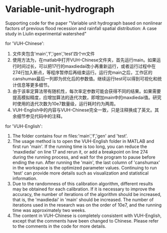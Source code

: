 # Variable-unit-hydrograph
Supporting code for the paper "Variable unit hydrograph based on nonlinear factors of previous flood recession and rainfall spatial distribution: A case study in Liulin experimental watershed"

for 'VUH-Chinese':

1. 文件夹包含'main','f','gen','test'四个m文件
2. 使用方法为，在matlab中打开VUH-Chinese文件夹，首先运行main。如果运行时间过长，可以把17行的maxdiedai改小再重新运行，或者运行过程中在274行加入断点，等程序暂停后再结束运行。运行完main之后，工作区的canshumax最后一列即为优化后的参数值。继续运行test可以得到可视化和统计信息等更多细节。
3. 由于该率定算法带有随机性，每次率定参数可能会获得不同的结果。如果需要提高模拟精度，应增加算法的迭代次数，即增加main中的maxdiedai值。研究时使用的迭代次数为10e7数量级，运行耗时约为两周。
4. VUH-English中的内容与VUH-Chinese完全一致，只是注释换成了英文。其余细节参见代码中的注释。

for 'VUH-English':

1. The folder contains four m files:'main','f','gen' and 'test'.
2. The usage method is to open the VUH-English folder in MATLAB and first run 'main'. If the running time is too long, you can reduce the 'maxdiedai' on line 17 and rerun it, or add a breakpoint on line 274 during the running process, and wait for the program to pause before ending the run. After running the 'main', the last column of 'canshumax' in the workspace is the optimized parameter values. Continuing to run 'test' can provide more details such as visualization and statistical information.
3. Due to the randomness of this calibration algorithm, different results may be obtained for each calibration. If it is necessary to improve the accuracy, the number of iterations of the algorithm should be increased, that is, the 'maxdiedai' in 'main' should be increased. The number of iterations used in the research was on the order of 10e7, and the running time was approximately two weeks.
4. The content in VUH-Chinese is completely consistent with VUH-English, except that the comments have been changed to Chinese. Please refer to the comments in the code for more details.
